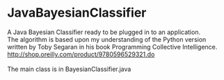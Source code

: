 # JavaBayesianClassifier
A Java Bayesian Classifier ready to be plugged in to an application.<br />
The algorithm is based upon my understanding of the Python version written by Toby Segaran in his book Programming Collective Intelligence.<br />
http://shop.oreilly.com/product/9780596529321.do <br /><br />
The main class is in BayesianClassifier.java
